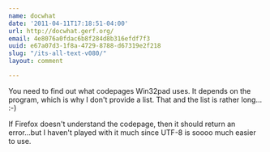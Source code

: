 ```yaml
---
name: docwhat
date: '2011-04-11T17:18:51-04:00'
url: http://docwhat.gerf.org/
email: 4e8076a0fdac6b8f284d8b316efdf7f3
uuid: e67a07d3-1f8a-4729-8788-d67319e2f218
slug: "/its-all-text-v080/"
layout: comment

---
```


You need to find out what codepages Win32pad uses. It depends on the program, which is why I don't provide a list.  That and the list is rather long... :-)

If Firefox doesn't understand the codepage, then it should return an error...but I haven't played with it much since UTF-8 is soooo much easier to use.
